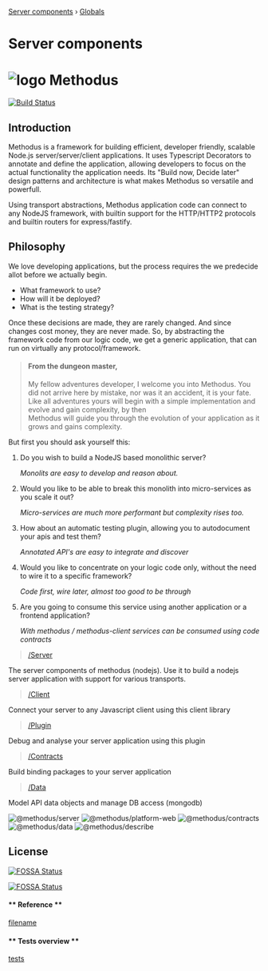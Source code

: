 [Server components](README.md) › [Globals](globals.md)

# Server components

# ![logo](docs/_media/methodus_32.png) Methodus

[![Build Status](https://travis-ci.org/nodulusteam/methodus.dev.svg?branch=master)](https://travis-ci.org/nodulusteam/methodus.dev)
 

## Introduction
Methodus is a framework for building efficient, developer friendly, scalable Node.js server/server/client applications. It uses Typescript Decorators to annotate and define the application, allowing developers to focus on the actual functionality the application needs. Its "Build now, Decide later" design patterns and architecture is what makes Methodus so versatile and powerfull.

Using transport abstractions, Methodus application code can connect to any NodeJS framework, with builtin support for the HTTP/HTTP2 protocols and builtin routers for express/fastify. 

## Philosophy
We love developing applications, but the process requires the we predecide allot before we actually begin.
* What framework to use?
* How will it be deployed?
* What is the testing strategy?

Once these decisions are made, they are rarely changed. And since changes cost money, they are never made.
So, by abstracting the framework code from our logic code, we get a generic application, that can run on virtually any protocol/framework.

>#### From the dungeon master,
> My fellow adventures developer, I welcome you into Methodus. 
You did not arrive here by mistake, nor was it an accident, it is your fate.
Like all adventures yours will begin with a simple implementation and evolve and gain complexity, by then  
Methodus will guide you through the evolution of your application as it grows and gains complexity.

But first you should ask yourself this:
1. Do you wish to build a NodeJS based monolithic server?

    *Monolits are easy to develop and reason about.*

2. Would you like to be able to break this monolith into micro-services as you scale it out?

    *Micro-services are much more performant but complexity rises too.*

3. How about an automatic testing plugin, allowing you to autodocument your apis and test them?

    *Annotated API's are easy to integrate and discover*

4. Would you like to concentrate on your logic code only, without the need to wire it to a specific framework?

    *Code first, wire later, almost too good to be through*

7. Are you going to consume this service using another application or a frontend application?

    *With methodus / methodus-client services can be consumed using code contracts*

    

> [/Server](https://methodus.dev)

The server components of methodus (nodejs). 
Use it to build a nodejs server application with support for various transports.

> [/Client](https://github.com/nodulusteam/-methodus-client)

Connect your server to any Javascript client using this client library

> [/Plugin](https://github.com/nodulusteam/-methodus-describe)

Debug and analyse your server application using this plugin

> [/Contracts](https://github.com/nodulusteam/-methodus-contracts)

Build binding packages to your server application

> [/Data](https://github.com/nodulusteam/-methodus-data)

Model API data objects and manage DB access (mongodb)
 

![@methodus/server](https://img.shields.io/npm/v/@methodus/server?color=%233399ff&label=%40methodus%2Fserver&style=flat-square)
![@methodus/platform-web](https://img.shields.io/npm/v/@methodus/platform-web?color=%23004d99&label=%40methodus%2Fclient&style=flat-square)
![@methodus/contracts](https://img.shields.io/npm/v/@methodus/contracts?color=%238080ff&label=%40methodus%2Fcontracts&style=flat-square)
![@methodus/data](https://img.shields.io/npm/v/@methodus/data?color=%23994d00&label=%40methodus%2Fdata&style=flat-square)
![@methodus/describe](https://img.shields.io/npm/v/@methodus/describe?color=%2353c653&label=%40methodus%2Fdescribe&style=flat-square)

## License
[![FOSSA Status](https://app.fossa.io/api/projects/git%2Bgithub.com%2Fnodulusteam%2Fmethodus.dev.svg?type=large)](https://app.fossa.io/projects/git%2Bgithub.com%2Fnodulusteam%2Fmethodus.dev?ref=badge_large)

[![FOSSA Status](https://app.fossa.io/api/projects/git%2Bgithub.com%2Fnodulusteam%2Fmethodus.dev.svg?type=shield)](https://app.fossa.io/projects/git%2Bgithub.com%2Fnodulusteam%2Fmethodus.dev?ref=badge_shield)

<!-- tabs:start -->
#### ** Reference **

[filename](globals.md ':include')
 
#### ** Tests overview **

[tests](tests.html ':include :type=iframe width=100% height=100%')

<!-- tabs:end -->
